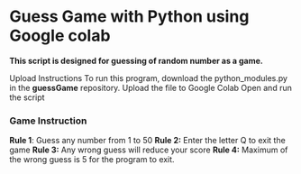 # Guess Game with Python using Google colab

**This script is designed for guessing of random number as a game.**

Upload Instructions
To run this program, download the python_modules.py in the **guessGame** repository.
Upload the file to Google Colab
Open and run the script

### Game Instruction

**Rule 1**: Guess any number from 1 to 50
**Rule 2:** Enter the letter Q to exit the game
**Rule 3:** Any wrong guess will reduce your score
**Rule 4:** Maximum of the wrong guess is 5 for the program to exit.


